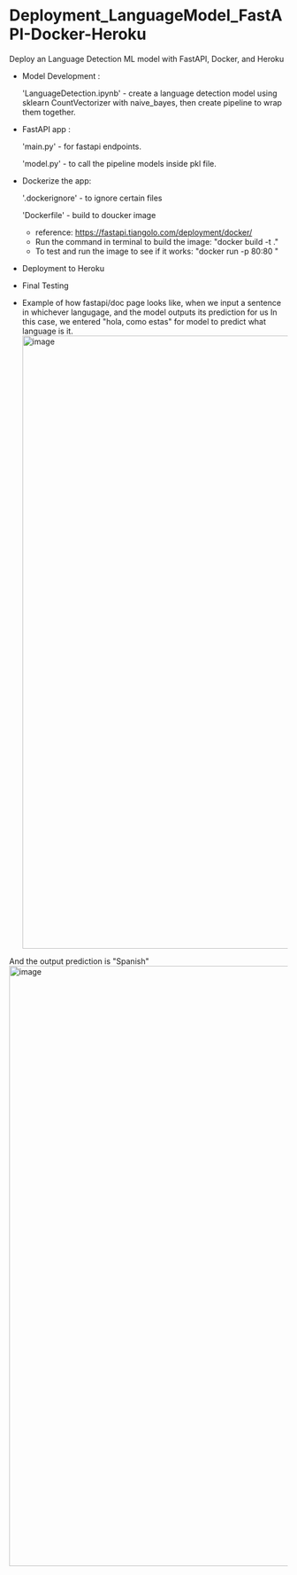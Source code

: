 # Deployment_LanguageModel_FastAPI-Docker-Heroku
Deploy an Language Detection ML model with FastAPI, Docker, and Heroku

* Model Development :
  
  'LanguageDetection.ipynb' - create a language detection model using sklearn CountVectorizer with naive_bayes, then create pipeline to wrap them together.
* FastAPI app :
  
  'main.py' - for fastapi endpoints.
  
  'model.py' - to call the pipeline models inside pkl file.
* Dockerize the app: 

  '.dockerignore' - to ignore certain files

  'Dockerfile' - build to doucker image
    * reference: https://fastapi.tiangolo.com/deployment/docker/
    * Run the command in terminal to build the image:
        "docker build -t <name> ."
    * To test and run the image to see if it works:
        "docker run -p 80:80 <name>"
* Deployment to Heroku
* Final Testing


* Example of how fastapi/doc page looks like, when we input a sentence in whichever langugage, and the model outputs its prediction for us
In this case, we entered "hola, como estas" for model to predict what language is it.
  <img width="1106" alt="image" src="https://github.com/ChristineWeitw/Deployment_LanguageModel_FastAPI-Docker-Heroku/assets/58152741/e6b03bb3-d561-4f3a-91ec-a8f51edf8193">

And the output prediction is "Spanish"
<img width="1083" alt="image" src="https://github.com/ChristineWeitw/Deployment_LanguageModel_FastAPI-Docker-Heroku/assets/58152741/ac6d5d7c-c1ee-4b03-9988-d683d7d35f90">


  
